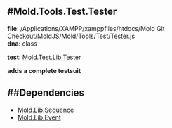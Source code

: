 
#Mold.Tools.Test.Tester
---------------------------------------

__file__: /Applications/XAMPP/xamppfiles/htdocs/Mold Git Checkout/MoldJS/Mold/Tools/Test/Tester.js  
__dna__: class  


	

__test__: [Mold.Test.Lib.Tester](../../../Mold/Test/Lib/Tester.md) 





__adds a complete testsuit__


##Dependencies
--------------

* [Mold.Lib.Sequence](../../../Mold/Lib/Sequence.md) 
* [Mold.Lib.Event](../../../Mold/Lib/Event.md) 



 

 


 



		
